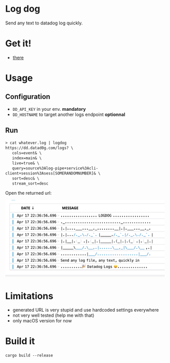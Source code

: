 # Log dog

Send any text to datadog log quickly.

# Get it!

- [there](https://github.com/octplane/logdog/releases)

# Usage

## Configuration

- `DD_API_KEY` in your env. **mandatory**
- `DD_HOSTNAME` to target another logs endpoint **optionnal**

## Run

```shell
> cat whatever.log | logdog
https://dd.datad0g.com/logs? \
   cols=event& \
   index=main& \
   live=true& \
   query=source%3Alog-pipe+service%3Acli-client+session%3Asess[SOMERANDOMNUMBER]& \
   sort=desc& \
   stream_sort=desc
```

Open the returned url:

![](logdog.png)

# Limitations

- generated URL is very stupid and use hardcoded settings everywhere
- not very well tested (help me with that)
- only macOS version for now

# Build it

```shell
cargo build --release
```

